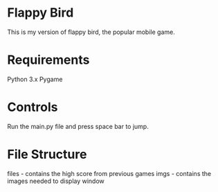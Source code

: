 # Flappy Bird
This is my version of flappy bird, the popular mobile game.

# Requirements
Python 3.x
Pygame

# Controls
Run the main.py file and press space bar to jump.

# File Structure
files - contains the high score from previous games
imgs - contains the images needed to display window

